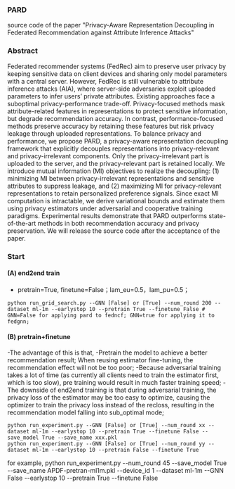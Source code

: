 ### PARD
source code of the paper "Privacy-Aware Representation Decoupling in Federated Recommendation against Attribute Inference Attacks"

### Abstract
Federated recommender systems (FedRec) aim to preserve user privacy by keeping sensitive data on client devices and sharing only model parameters with a central server. However, FedRec is still vulnerable to attribute inference attacks (AIA), where server-side adversaries exploit uploaded parameters to infer users’ private attributes. Existing approaches face a suboptimal privacy-performance trade-off. Privacy-focused methods mask attribute-related features in representations to protect sensitive information, but degrade recommendation accuracy. In contrast, performance-focused methods preserve accuracy by retaining these features but risk privacy leakage through uploaded representations. To balance privacy and performance, we propose PARD, a privacy-aware representation decoupling framework that explicitly decouples representations into privacy-relevant and privacy-irrelevant components. Only the privacy-irrelevant part is uploaded to the server, and the privacy-relevant part is retained locally. We introduce mutual information (MI) objectives to realize the decoupling: (1) minimizing MI between privacy-irrelevant representations and sensitive attributes to suppress leakage, and (2) maximizing MI for privacy-relevant representations to retain personalized preference signals. Since exact MI computation is intractable, we derive variational bounds and estimate them using privacy estimators under adversarial and cooperative training paradigms. Experimental results demonstrate that PARD outperforms state-of-the-art methods in both recommendation accuracy and privacy preservation. We will release the source code after the acceptance of the paper.

### Start 
#### (A) end2end train 
- pretrain=True, finetune=False；lam_eu=0.5，lam_pu=0.5；
```
python run_grid_search.py --GNN [False] or [True] --num_round 200 --dataset ml-1m --earlystop 10 --pretrain True --finetune False # GNN=False for applying pard to fedncf; GNN=true for applying it to fedgnn;
```

#### (B) pretrain+finetune
-The advantage of this is that,
    -Pretrain the model to achieve a better recommendation result; When reusing estimator fine-tuning, the recommendation effect will not be too poor;
    -Because adversarial training takes a lot of time (as currently all clients need to train the estimator first, which is too slow), pre training would result in much faster training speed;
-The downside of end2end training is that during adversarial training, the privacy loss of the estimator may be too easy to optimize, causing the optimizer to train the privacy loss instead of the recloss, resulting in the recommendation model falling into sub_optimal mode;

```
python run_experiment.py --GNN [False] or [True] --num_round xx --dataset ml-1m --earlystop 10 --pretrain True --finetune False --save_model True --save_name xxx.pkl
python run_experiment.py --GNN [False] or [True] --num_round yy --dataset ml-1m --earlystop 10 --pretrain False --finetune True
```
for example,
python run_experiment.py --num_round 45 --save_model True --save_name APDF-pretran-ml1m.pkl --device_id 1 --dataset ml-1m --GNN False --earlystop 10 --pretrain True --finetune False
